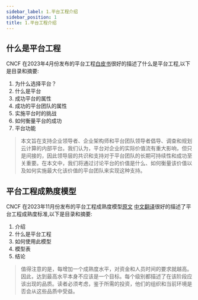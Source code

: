 ```yaml
---
sidebar_label: 1.平台工程介绍
sidebar_position: 1
title: 1.平台工程介绍
---
```


## 什么是平台工程

CNCF 在2023年4月份发布的平台工程[白皮书](https://tag-app-delivery.cncf.io/whitepapers/platforms/)很好的描述了什么是平台工程,以下是目录和摘要:


1. 为什么选择平台？
2. 什么是平台
3. 成功平台的属性
4. 成功的平台团队的属性
5. 实施平台时的挑战
6. 如何衡量平台的成功
7. 平台功能

>本文旨在支持企业领导者、企业架构师和平台团队领导者倡导、调查和规划云计算的内部平台。我们认为，平台对企业的实际价值流有重大影响，但只是间接的，因此领导层的共识和支持对于平台团队的长期可持续性和成功至关重要。在本文中，我们将通过讨论平台的价值是什么、如何衡量该价值以及如何实施最大化该价值的平台团队来实现这种支持。


## 平台工程成熟度模型

CNCF 在2023年11月份发布的平台工程成熟度模型[原文](https://tag-app-delivery.cncf.io/whitepapers/platform-eng-maturity-model/) [中文翻译](https://cit965.com/blog/%E5%B9%B3%E5%8F%B0%E5%B7%A5%E7%A8%8B%E6%88%90%E7%86%9F%E5%BA%A6%E6%A8%A1%E5%9E%8B)很好的描述了平台工程成熟度标准,以下是目录和摘要:

1. 介绍
2. 什么是平台工程
3. 如何使用此模型
4. 模型表
5. 结论

> 值得注意的是，每增加一个成熟度水平，对资金和人员时间的要求就越高。因此，达到最高水平本身不应该是一个目标。每个级别都描述了在该阶段应该出现的品质。读者必须考虑，鉴于所需的投资，他们的组织和当前环境是否会从这些品质中受益。